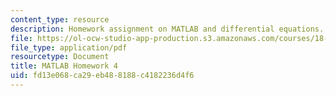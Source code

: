 ```yaml
---
content_type: resource
description: Homework assignment on MATLAB and differential equations.
file: https://ol-ocw-studio-app-production.s3.amazonaws.com/courses/18-085-computational-science-and-engineering-i-fall-2008/fd13e068ca29eb488188c4182236d4f6_matlab4.pdf
file_type: application/pdf
resourcetype: Document
title: MATLAB Homework 4
uid: fd13e068-ca29-eb48-8188-c4182236d4f6
---
```

